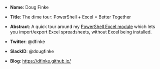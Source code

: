 * **Name**: Doug Finke
* **Title**: The dime tour: PowerShell + Excel = Better Together
* **Abstract**: A quick tour around my [PowerShell Excel module](https://www.powershellgallery.com/packages/ImportExcel) which lets you import/export Excel spreadsheets, without Excel being installed.

* **Twitter**: @dfinke
* **SlackID**: @dougfinke
* **Blog**: https://dfinke.github.io/
